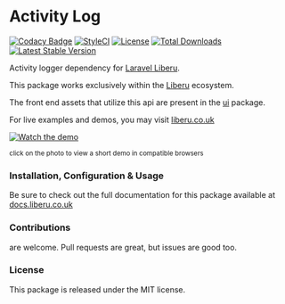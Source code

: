 # Activity Log

[![Codacy Badge](https://app.codacy.com/project/badge/Grade/05ed54287e5640cfbab27b3fcf8b149e)](https://www.codacy.com/gh/laravel-enso/activity-log?utm_source=github.com&amp;utm_medium=referral&amp;utm_content=laravel-enso/activity-log&amp;utm_campaign=Badge_Grade) 
[![StyleCI](https://github.styleci.io/repos/144374422/shield?branch=master)](https://github.styleci.io/repos/144374422)
[![License](https://poser.pugx.org/laravel-enso/activity-log/license)](https://packagist.org/packages/laravel-enso/activity-log)
[![Total Downloads](https://poser.pugx.org/laravel-enso/activity-log/downloads)](https://packagist.org/packages/laravel-enso/activity-log)
[![Latest Stable Version](https://poser.pugx.org/laravel-enso/activity-log/version)](https://packagist.org/packages/laravel-enso/activity-log)

Activity logger dependency for [Laravel Liberu](https://liberu.co.uk).

This package works exclusively within the [Liberu](https://github.com/laravel-enso/Liberu) ecosystem.

The front end assets that utilize this api are present in the [ui](https://github.com/enso-ui/activity-log) package.

For live examples and demos, you may visit [liberu.co.uk](https://www.liberu.co.uk)

[![Watch the demo](https://laravel-enso.github.io/activity-log/screenshots/bulma_051_thumb.png)](https://laravel-enso.github.io/activity-log/videos/bulma_activity_log.mp4)

<sup>click on the photo to view a short demo in compatible browsers</sup>

### Installation, Configuration & Usage

Be sure to check out the full documentation for this package available at [docs.liberu.co.uk](https://docs.liberu.co.uk/backend/activity-log.html)

### Contributions

are welcome. Pull requests are great, but issues are good too.

### License

This package is released under the MIT license.
